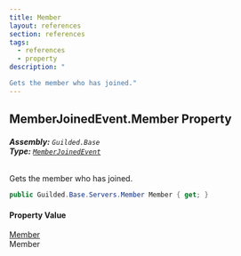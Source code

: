 ```yaml
---
title: Member
layout: references
section: references
tags:
  - references
  - property
description: "

Gets the member who has joined."
---
```


## MemberJoinedEvent.Member Property
###### **Assembly:** `Guilded.Base`<br/>**Type:** [`MemberJoinedEvent`](MemberJoinedEvent.md 'Guilded.Base.Events.MemberJoinedEvent')

Gets the member who has joined.

```csharp
public Guilded.Base.Servers.Member Member { get; }
```

#### Property Value
[Member](Member.md 'Guilded.Base.Servers.Member')  
Member